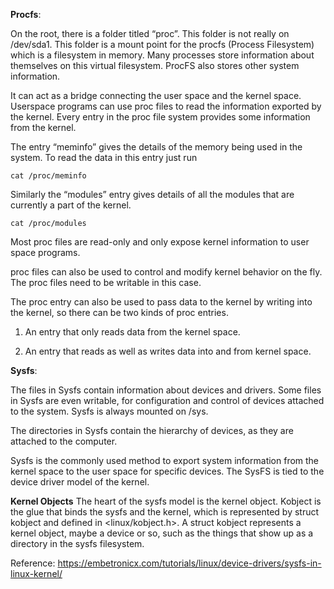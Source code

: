 **Procfs**:

On the root, there is a folder titled “proc”. This folder is not really on /dev/sda1. 
This folder is a mount point for the procfs (Process Filesystem) which is a filesystem in memory. Many processes store information
about themselves on this virtual filesystem. ProcFS also stores other system information.

It can act as a bridge connecting the user space and the kernel space. Userspace programs can use proc files to read the information 
exported by the kernel. Every entry in the proc file system provides some information from the kernel.

The entry “meminfo”  gives the details of the memory being used in the system.
To read the data in this entry just run

```
cat /proc/meminfo
```
Similarly the “modules” entry gives details of all the modules that are currently a part of the kernel.

```
cat /proc/modules
```

Most proc files are read-only and only expose kernel information to user space programs.

proc files can also be used to control and modify kernel behavior on the fly. The proc files need to be writable in this case.

The proc entry can also be used to pass data to the kernel by writing into the kernel, so there can be two kinds of proc entries.

1. An entry that only reads data from the kernel space.

2. An entry that reads as well as writes data into and from kernel space.

**Sysfs**:

The files in Sysfs contain information about devices and drivers. Some files in Sysfs are even writable, for configuration and control of devices attached to the system. Sysfs is always mounted on /sys.

The directories in Sysfs contain the hierarchy of devices, as they are attached to the computer.

Sysfs is the commonly used method to export system information from the kernel space to the user space for specific devices. The SysFS is tied to the device driver model of the kernel.

**Kernel Objects**
The heart of the sysfs model is the kernel object. Kobject is the glue that binds the sysfs and the kernel, which is represented by struct kobject and defined in <linux/kobject.h>. 
A struct kobject represents a kernel object, maybe a device or so, such as the things that show up as a directory in the sysfs filesystem.

Reference: https://embetronicx.com/tutorials/linux/device-drivers/sysfs-in-linux-kernel/
